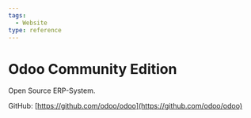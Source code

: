 ```yaml
---
tags:
  - Website
type: reference
---
```

# Odoo Community Edition

Open Source ERP-System.

GitHub: [https://github.com/odoo/odoo](https://github.com/odoo/odoo)